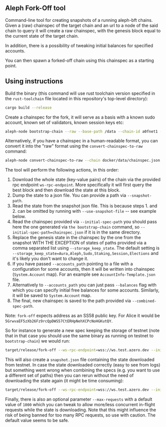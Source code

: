 ## Aleph Fork-Off tool

Command-line tool for creating snapshots of a running aleph-bft chains.
Given a (raw) chainspec of the target chain and an url to a node of the said chain to query it will create a raw chainspec, with the genesis block equal to the current state of the target chain.

In addition, there is a possibility of tweaking initial balances for specified accounts.

You can then spawn a forked-off chain using this chainspec as a starting point.

## Using instructions

Build the binary (this command will use rust toolchain version specified in the `rust-toolchain` file
located in this repository's top-level directory):

```bash
cargo build --release
```

Create a chainspec for the fork, it will serve as a basis with a known sudo account, known set of validators, known session keys etc:

```bash
aleph-node bootstrap-chain --raw --base-path /data --chain-id a0fnet1 --account-ids <id1,id2,...>  --sudo-account-id <sudo_id> > chainspec.json
```

Alternatively, if you have a chainspec in a human-readable format, you can convert it into the "raw" format using the `convert-chainspec-to-raw` command:

```bash
aleph-node convert-chainspec-to-raw --chain docker/data/chainspec.json
```

The tool will perform the following actions, in this order:
1. Download the whole state (key-value pairs) of the chain via the provided rpc endpoint `ws-rpc-endpoint`. More specifically it will first query the best block and then download the state at this block.
2. Dump the state to a json file. You can provide a path via `--snapshot-path`.
3. Read the state from the snapshot json file. This is because steps 1. and 2. can be omitted by running with `--use-snapshot-file` -- see example below.
4. Read the chainspec provided via `--initial-spec-path` you should pass here the one generated via `the bootstrap-chain` command, so `--initial-spec-path=chainspec.json` if it is in the same directory.
5. Replace the genesis state in the chainspec by the one from the snapshot WITH THE EXCEPTION of states of paths provided via a comma separated list using `--storage_keep_state`. The default setting is `--storage_keep_state=Aura,Aleph,Sudo,Staking,Session,Elections` and it's likely you don't want to change it.
6. If you have passed `--accounts_path` pointing to a file with a configuration for some accounts, then it will be written into chainspec (`System.Account` map). For an example see `AccountInfo-Template.json` file.
7. Alternatively to `--accounts_path` you can just pass `--balances` flag with which you can specify initial free balances for some accounts. Similarly, it will be saved to `System.Account` map.
8. The final, new chainspec is saved to the path provided via `--combined-spec-path`.

Note: `fork-off` expects address as an SS58 public key. 
For Alice it would be `5GrwvaEF5zXb26Fz9rcQpDWS57CtERHpNehXCPcNoHGKutQY`.

So for instance to generate a new spec keeping the storage of testnet (note that in that case you should use the same binary as running on testnet to `bootstrap-chain`) we would run:

```bash
target/release/fork-off --ws-rpc-endpoint=wss://ws.test.azero.dev --initial-spec-path=chainspec.json --combined-spec-path=combined.json --balances 5GrwvaEF5zXb26Fz9rcQpDWS57CtERHpNehXCPcNoHGKutQY=1000000000000000
```

This will also create a `snapshot.json` file containing the state downloaded from testnet. In case the state downloaded correctly (easy to see from logs) but something went wrong when combining the specs (e.g. you want to use a different set of paths) then you can rerun without the need of downloading the state again (it might be time consuming):

```bash
target/release/fork-off --ws-rpc-endpoint=wss://ws.test.azero.dev --initial-spec-path=chainspec.json --combined-spec-path=combined.json --use-snapshot-file
```

Finally, there is also an optional parameter `--max-requests` with a default value of `1000` which you can tweak to allow more/less concurrent in-flight requests while the state is downloading. Note that this might influence the risk of being banned for too many RPC requests, so use with caution. The default value seems to be safe.
